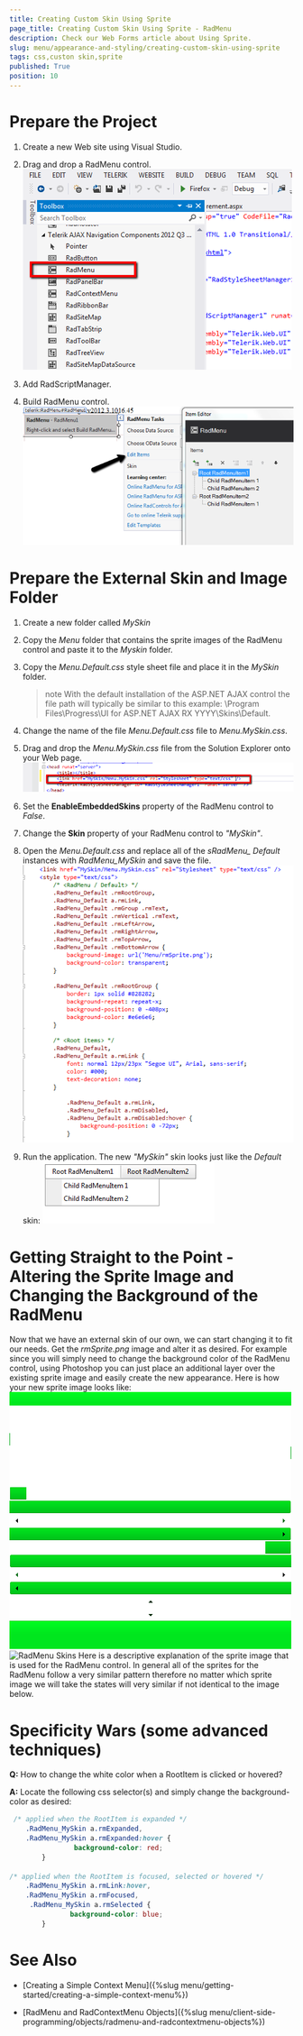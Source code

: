 ```yaml
---
title: Creating Custom Skin Using Sprite
page_title: Creating Custom Skin Using Sprite - RadMenu
description: Check our Web Forms article about Using Sprite.
slug: menu/appearance-and-styling/creating-custom-skin-using-sprite
tags: css,custon skin,sprite
published: True
position: 10
---
```


# Prepare the Project

1. Create a new Web site using Visual Studio.

1. Drag and drop a RadMenu control.
	![RadMenu Skins](images/menu_appearance_createmenu.png)

1. Add RadScriptManager.

1. Build RadMenu control.
	![RadMenu Skins](images/menu_appearance_buildmenu.png)
	
# Prepare the External Skin and Image Folder
	
1. Create a new folder called *MySkin*

1. Copy the *Menu* folder that contains the sprite images of the RadMenu control and paste it to the *Myskin* folder.

1. Copy the *Menu.Default.css* style sheet file and place it in the *MySkin* folder.
	>note With the default installation of the ASP.NET AJAX control the file path will typically be similar to this example: \Program Files\Progress\UI for ASP.NET AJAX RX YYYY\Skins\Default.
	
1. Change the name of the file *Menu.Default.css* file to *Menu.MySkin.css*.

1. Drag and drop the *Menu.MySkin.css* file from the Solution Explorer onto your Web page.
	![RadMenu Skins](images/menu_appearance_draganddropcss.png)
	
1. Set the **EnableEmbeddedSkins** property of the RadMenu control to *False*.

1. Change the **Skin** property of your RadMenu control to *"MySkin"*.

1. Open the *Menu.Default.css* and replace all of the *sRadMenu_ Default* instances with *RadMenu_MySkin* and save the file.
	![RadMenu Skins](images/menu_appearance_findandreplace.png)
	
1. Run the application. The new *"MySkin"* skin looks just like the *Default* skin:
	![RadMenu Skins](images/menu_appearance_defaultmenu.png)

# Getting Straight to the Point - Altering the Sprite Image and Changing the Background of the RadMenu

Now that we have an external skin of our own, we can start changing it to fit our needs. Get the *rmSprite.png* image and alter it as desired. For example since you will simply need to change the background color of the RadMenu control, using Photoshop you can just place an additional layer over the existing sprite image and easily create the new appearance. Here is how your new sprite image looks like:
![RadMenu Skins](images/menu_appearance_menusprite.png)
![RadMenu Skins](images/menu_appearance_menuspriteexplanation.png)
Here is a descriptive explanation of the sprite image that is used for the RadMenu control. In general all of the sprites for the RadMenu follow a very similar pattern therefore no matter which sprite image we will take the states will very similar if not identical to the image below.

# Specificity Wars (some advanced techniques)

**Q:** How to change the white color when a RootItem is clicked or hovered?

**A:** Locate the following css selector(s) and simply change the background-color as desired:

````CSS
 /* applied when the RootItem is expanded */
    .RadMenu_MySkin a.rmExpanded,
    .RadMenu_MySkin a.rmExpanded:hover {
                background-color: red;
        }

/* applied when the RootItem is focused, selected or hovered */ 
    .RadMenu_MySkin a.rmLink:hover,
    .RadMenu_MySkin a.rmFocused,
     .RadMenu_MySkin a.rmSelected {
               background-color: blue;
        }
````

# See Also

 * [Creating a Simple Context Menu]({%slug menu/getting-started/creating-a-simple-context-menu%})

 * [RadMenu and RadContextMenu Objects]({%slug menu/client-side-programming/objects/radmenu-and-radcontextmenu-objects%})
